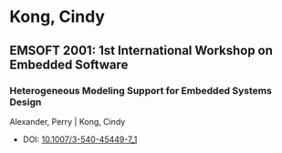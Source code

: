 # Kong, Cindy

## EMSOFT 2001: 1st International Workshop on Embedded Software

### Heterogeneous Modeling Support for Embedded Systems Design
Alexander, Perry | Kong, Cindy
* DOI: [10.1007/3-540-45449-7_1](https://doi.org/10.1007/3-540-45449-7_1)

